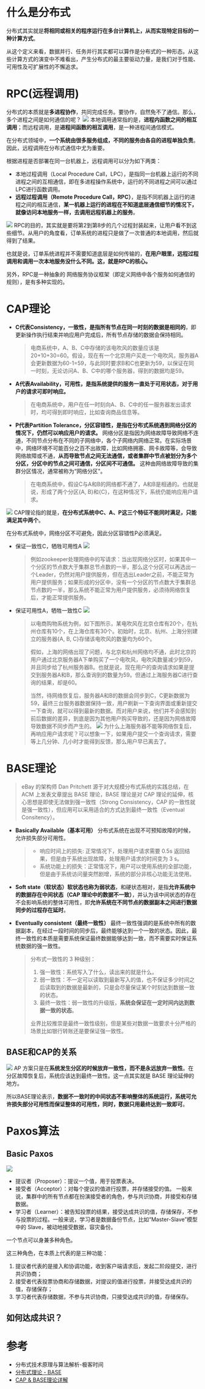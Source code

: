 # 什么是分布式
分布式其实就是**将相同或相关的程序运行在多台计算机上，从而实现特定目标的一种计算方式**。

从这个定义来看，数据并行、任务并行其实都可以算作是分布式的一种形态。从这些计算方式的演变中不难看出，产生分布式的最主要驱动力量，是我们对于性能、可用性及可扩展性的不懈追求。

# RPC(远程调用)
分布式的本质就是**多进程协作**，共同完成任务。要协作，自然免不了通信。那么，多个进程之间是如何通信的呢？
![](https://pic.imgdb.cn/item/66a06608d9c307b7e9d0c7d9.png)
本地调用通常指的是，**进程内函数之间的相互调用**；而远程调用，是**进程间函数的相互调用**，是一种进程间通信模式。

在分布式领域中，**一个系统由很多服务组成，不同的服务由各自的进程单独负责**。因此，远程调用在分布式通信中尤为重要。

根据进程是否部署在同一台机器上，远程调用可以分为如下两类：

- 本地过程调用（Local Procedure Call，LPC），是指同一台机器上运行的不同进程之间的互相通信，即在多进程操作系统中，运行的不同进程之间可以通过LPC进行函数调用。
- **远程过程调用（Remote Procedure Call，RPC）**，是指不同机器上运行的进程之间的相互通信，**某一机器上运行的进程在不知道底层通信细节的情况下，就像访问本地服务一样，去调用远程机器上的服务**。


![](https://pic.imgdb.cn/item/66a06837d9c307b7e9d2c0b1.png)
RPC的目的，其实就是要将第2到第8步的几个过程封装起来，让用户看不到这些细节。从用户的角度看，订单系统的进程只是做了一次普通的本地调用，然后就得到了结果。

也就是说，订单系统进程并不需要知道底层是如何传输的，**在用户眼里，远程过程调用和调用一次本地服务没什么不同。这，就是RPC的核心。**

另外，RPC是一种抽象的 网络服务协议框架（即定义网络中各个服务如何通信的规则），是有多种实现的。

# CAP理论
- **C代表Consistency，一致性，是指所有节点在同一时刻的数据是相同的**，即更新操作执行结束并响应用户完成后，所有节点存储的数据会保持相同。
    > 电商系统中，A、B、C中存储的该电吹风的数量应该是20+10+30=60。假设，现在有一个北京用户买走一个电吹风，服务器A会更新数据为60-1=59，与此同时要求B和C也更新为59，以保证在同一时刻，无论访问A、B、C中的哪个服务器，得到的数据均是59。
- **A代表Availability，可用性，是指系统提供的服务一直处于可用状态，对于用户的请求可即时响应。**
  > 在电商系统中，用户在任一时刻向A、B、C中的任一服务器发出请求时，均可得到即时响应，比如查询商品信息等。
- **P代表Partition Tolerance，分区容错性，是指在分布式系统遇到网络分区的情况下，仍然可以响应用户的请求。** 网络分区是指因为网络故障导致网络不连通，不同节点分布在不同的子网络中，各个子网络内网络正常。在实际场景中，网络环境不可能百分之百不出故障，比如网络拥塞、网卡故障等，会导致网络故障或不通，**从而导致节点之间无法通信，或者集群中节点被划分为多个分区，分区中的节点之间可通信，分区间不可通信。**
这种由网络故障导致的集群分区情况，通常被称为“网络分区”。
    > 在电商系统中，假设C与A和B的网络都不通了，A和B是相通的。也就是说，形成了两个分区{A, B}和{C}，在这种情况下，系统仍能响应用户请求。

![](https://pic.imgdb.cn/item/66a06fd3d9c307b7e9da22b0.png)
CAP理论指的就是，**在分布式系统中C、A、P这三个特征不能同时满足，只能满足其中两个**。

在分布式系统中，网络分区不可避免，因此分区容错性P必须满足。
- 保证一致性C，牺牲可用性A
  ![](https://pic.imgdb.cn/item/66a0784ad9c307b7e9e1be15.png)
  > 例如zookeeper处理网络中的写请求：当出现网络分区时，如果其中一个分区的节点数大于集群总节点数的一半，那么这个分区可以再选出一个Leader，仍然对用户提供服务，但在选出Leader之前，不能正常为用户提供服务；如果形成的分区中，没有一个分区的节点数大于集群总节点数的一半，那么系统不能正常为用户提供服务，必须待网络恢复后，才能正常提供服务。
- 保证可用性A，牺牲一致性C
  ![](https://pic.imgdb.cn/item/66a07872d9c307b7e9e1e211.png)
  > 以电商购物系统为例，如下图所示，某电吹风在北京仓库有20个，在杭州仓库有10个，在上海仓库有30个。初始时，北京、杭州、上海分别建立的服务器{A, B, C}存储该电吹风的数量均为60个。
  >
  > 假如，上海的网络出现了问题，与北京和杭州网络均不通，此时北京的用户通过北京服务器A下单购买了一个电吹风，电吹风数量减少到59，并且同步给了杭州服务器B。也就是说，现在用户的查询请求如果是提交到服务器A和B，那么查询到的数量为59。但通过上海服务器C进行查询的结果，却是60。
  > 
  > 当然，待网络恢复后，服务器A和B的数据会同步到C，C更新数据为59，最终三台服务器数据保持一致，用户刷新一下查询界面或重新提交一下查询，就可以得到最新的数据。而对用户来说，他们并不会感知到前后数据的差异，到底是因为其他用户购买导致的，还是因为网络故障导致数据不同步而产生的。
  ![](https://pic.imgdb.cn/item/66a07a55d9c307b7e9e38877.png)
  为什么上海服务器不能等网络恢复后，再响应用户请求呢？可以想象一下，如果用户提交一个查询请求，需要等上几分钟、几小时才能得到反馈，那么用户早已离去了。

# BASE理论
> eBay 的架构师 Dan Pritchett 源于对大规模分布式系统的实践总结，在 ACM 上发表文章提出 BASE 理论，BASE 理论是对 CAP 理论的延伸，核心思想是即使无法做到强一致性（Strong Consistency，CAP 的一致性就是强一致性），但应用可以采用适合的方式达到最终一致性（Eventual Consitency）。

- **Basically Available（基本可用）** 分布式系统在出现不可预知故障的时候，允许损失部分可用性。
  > - 响应时间上的损失: 正常情况下，处理用户请求需要 0.5s 返回结果，但是由于系统出现故障，处理用户请求的时间变为 3 s。
  > - 系统功能上的损失：正常情况下，用户可以使用系统的全部功能，但是由于系统访问量突然剧增，系统的部分非核心功能无法使用。

- **Soft state（软状态）软状态也称为弱状态**，和硬状态相对，是指**允许系统中的数据存在中间状态（CAP 理论中的数据不一致）**，并认为该中间状态的存在不会影响系统的整体可用性，即**允许系统在不同节点的数据副本之间进行数据同步的过程存在延时**。
- **Eventually consistent（最终一致性）** 最终一致性强调的是系统中所有的数据副本，在经过一段时间的同步后，最终能够达到一个一致的状态。因此，最终一致性的本质是需要系统保证最终数据能够达到一致，而不需要实时保证系统数据的强一致性。
  > 分布式一致性的 3 种级别：
  > 1. 强一致性：系统写入了什么，读出来的就是什么。
  > 2. 弱一致性：不一定可以读取到最新写入的值，也不保证多少时间之后读取到的数据是最新的，只是会尽量保证某个时刻达到数据一致的状态。
  > 3. 最终一致性：弱一致性的升级版，**系统会保证在一定时间内达到数据一致的状态**。
  > 
  > 业界比较推崇是最终一致性级别，但是某些对数据一致要求十分严格的场景比如银行转账还是要保证强一致性。

## BASE和CAP的关系
![](https://pic.imgdb.cn/item/66a07c41d9c307b7e9e63d0b.png)
AP 方案只是在**系统发生分区的时候放弃一致性，而不是永远放弃一致性**。在分区故障恢复后，系统应该达到最终一致性。这一点其实就是 BASE 理论延伸的地方。

所以BASE理论表示，**数据不一致时的中间状态不影响整体的系统运行，系统可允许损失部分可用性而保证整体的可用性，同时，数据只用最终达到一致即可**。

# Paxos算法
## Basic Paxos
![](https://pic.imgdb.cn/item/66a081a6d9c307b7e9eaf272.png)
- 提议者（Proposer）：提议一个值，用于投票表决。
- 接受者（Acceptor）：对每个提议的值进行投票，并存储接受的值。 一般来说，集群中的所有节点都在扮演接受者的角色，参与共识协商，并接受和存储数据。
- 学习者（Learner）：被告知投票的结果，接受达成共识的值，存储保存，不参与投票的过程。一般来说，学习者是数据备份节点，比如“Master-Slave”模型中的 Slave，被动地接受数据，容灾备份。

一个节点可以身兼多种角色。

这三种角色，在本质上代表的是三种功能：
1. 提议者代表的是接入和协调功能，收到客户端请求后，发起二阶段提交，进行共识协商；
2. 接受者代表投票协商和存储数据，对提议的值进行投票，并接受达成共识的值，存储保存；
3. 学习者代表存储数据，不参与共识协商，只接受达成共识的值，存储保存。

## 如何达成共识？


# 参考
- 分布式技术原理与算法解析-极客时间
- [分布式理论 - BASE](https://pdai.tech/md/dev-spec/spec/dev-th-base.html)
- [CAP & BASE理论详解](https://javaguide.cn/distributed-system/protocol/cap-and-base-theorem.html)
